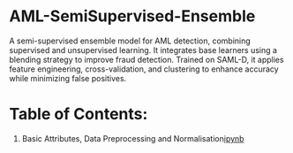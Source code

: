 # AML-SemiSupervised-Ensemble
A semi-supervised ensemble model for AML detection, combining supervised and unsupervised learning. It integrates base learners using a blending strategy to improve fraud detection. Trained on SAML-D, it applies feature engineering, cross-validation, and clustering to enhance accuracy while minimizing false positives.

# Table of Contents:

1. Basic Attributes, Data Preprocessing and Normalisation[ipynb](Research_Project___AML_Anomaly_Detection_Model___Basic_Attributes,_Data_Preprocessing_&_Normalisation.ipynb)
